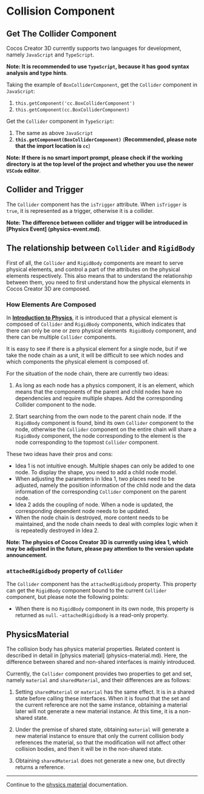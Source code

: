 # Collision Component

## Get The Collider Component

Cocos Creator 3D currently supports two languages ​​for development, namely `JavaScript` and `TypeScript`.

**Note: It is recommended to use `TypeScript`, because it has good syntax analysis and type hints**.

Taking the example of `BoxColliderComponent`, get the `Collider` component in `JavaScript`:

1. `this.getComponent('cc.BoxColliderComponent')`
2. `this.getComponent(cc.BoxColliderComponent)`

Get the `Collider` component in `TypeScript`:

1. The same as above `JavaScript`
2. **`this.getComponent(BoxColliderComponent)`** (**Recommended, please note that the import location is `cc`**)

**Note: If there is no smart import prompt, please check if the working directory is at the top level of the project and whether you use the newer `VSCode` editor**.

## Collider and Trigger

The `Collider` component has the `isTrigger` attribute. When `isTrigger` is `true`, it is represented as a trigger, otherwise it is a collider.

**Note: The difference between collider and trigger will be introduced in [Physics Event] (physics-event.md)**.

## The relationship between `Collider` and `RigidBody`

First of all, the `Collider` and `RigidBody` components are meant to serve physical elements, and control a part of the attributes on the physical elements respectively. This also means that to understand the relationship between them, you need to first understand how the physical elements in Cocos Creator 3D are composed.

### How Elements Are Composed

In [**Introduction to Physics**](physics.md), it is introduced that a physical element is composed of `Collider` and `RigidBody` components, which indicates that there can only be one or zero physical elements` RigidBody` component, and there can be multiple `Collider` components.

It is easy to see if there is a physical element for a single node, but if we take the node chain as a unit, it will be difficult to see which nodes and which components the physical element is composed of.

For the situation of the node chain, there are currently two ideas:

1. As long as each node has a physics component, it is an element, which means that the components of the parent and child nodes have no dependencies and require multiple shapes. Add the corresponding Collider component to the node.

2. Start searching from the own node to the parent chain node. If the `RigidBody` component is found, bind its own `Collider` component to the node, otherwise the `Collider` component on the entire chain will share a ` RigidBody` component, the node corresponding to the element is the node corresponding to the topmost `Collider` component.

These two ideas have their pros and cons:

- Idea 1 is not intuitive enough. Multiple shapes can only be added to one node. To display the shape, you need to add a child node model.
- When adjusting the parameters in Idea 1, two places need to be adjusted, namely the position information of the child node and the data information of the corresponding `Collider` component on the parent node.
- Idea 2 adds the coupling of node. When a node is updated, the corresponding dependent node needs to be updated.
- When the node chain is destroyed, more content needs to be maintained, and the node chain needs to deal with complex logic when it is repeatedly destroyed in Idea 2.

**Note: The physics of Cocos Creator 3D is currently using idea 1, which may be adjusted in the future, please pay attention to the version update announcement**.

### `attachedRigidbody` property of `Collider`

The `Collider` component has the `attachedRigidbody` property. This property can get the `RigidBody` component bound to the current `Collider` component, but please note the following points:

- When there is no `RigidBody` component in its own node, this property is returned as `null`.
-`attachedRigidbody` is a read-only property.

## PhysicsMaterial

The collision body has physics material properties. Related content is described in detail in [physics material] (physics-material.md). Here, the difference between shared and non-shared interfaces is mainly introduced.

Currently, the `Collider` component provides two properties to get and set, namely `material` and `sharedMaterial`, and their differences are as follows:

1. Setting `sharedMaterial` or `material` has the same effect. It is in a shared state before calling these interfaces. When it is found that the set and the current reference are not the same instance, obtaining a material later will not generate a new material instance. At this time, it is a non-shared state.

2. Under the premise of shared state, obtaining `material` will generate a new material instance to ensure that only the current collision body references the material, so that the modification will not affect other collision bodies, and then it will be in the non-shared state.

3. Obtaining `sharedMaterial` does not generate a new one, but directly returns a reference.

---

Continue to the [physics material](physics-material.md) documentation.
